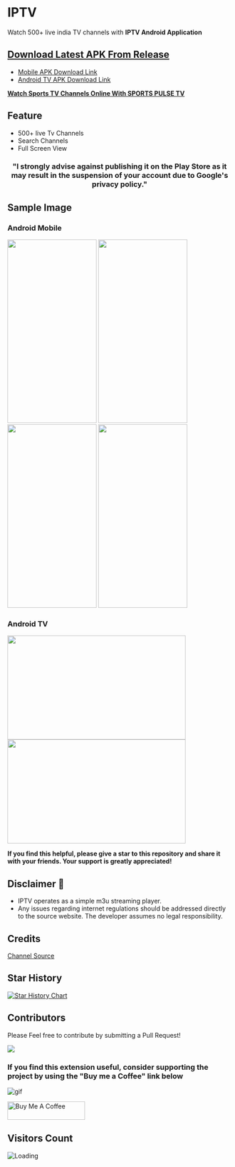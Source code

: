 # IPTV

Watch 500+ live india TV channels with **IPTV Android Application**

## [Download Latest APK From Release](https://github.com/kananinirav/iptv-indian-app/releases/)

- [Mobile APK Download Link](https://github.com/kananinirav/Indian-IPTV-App/releases/download/v2.1.0/iptv-mobile.apk)
- [Android TV APK Download Link](https://github.com/kananinirav/Indian-IPTV-App/releases/download/v2.1.0/iptv-android-tv.apk)

[**Watch Sports TV Channels Online With SPORTS PULSE TV**](https://sports-tv-channels.click/)

## Feature

- 500+ live Tv Channels
- Search Channels
- Full Screen View

<h3 align="center">"I strongly advise against publishing it on the Play Store as it may result in the suspension of your account due to Google's privacy policy."</h3>

## Sample Image

### Android Mobile

<p float="left">
  <img src="./images/1.png" width="200" height='411' />
  <img src="./images/2.png" width="200" height='411' />
  <img src="./images/4.png" width="200" height='411' />
  <img src="./images/5.png" width="200" height='411' />
</p>

### Android TV

<p float="left">
  <img src="./images/tv-1.png" width="400" height='233' />
  <img src="./images/tv-2.png" width="400" height='233' />
</p>

**If you find this helpful, please give a star to this repository and share it with your friends. Your support is greatly appreciated!**

## Disclaimer 📢

- IPTV operates as a simple m3u streaming player.
- Any issues regarding internet regulations should be addressed directly to the source website. The developer assumes no legal responsibility.

## Credits

[Channel Source](https://github.com/FunctionError/PiratesTv)

## Star History

[![Star History Chart](https://api.star-history.com/svg?repos=kananinirav/iptv-indian-app&type=Date)](https://star-history.com/#kananinirav/iptv-indian-app&Date)

## Contributors

Please Feel free to contribute by submitting a Pull Request!

[![](https://contrib.rocks/image?repo=kananinirav/iptv-indian-app)](https://github.com/kananinirav/iptv-indian-app/graphs/contributors)

### If you find this extension useful, consider supporting the project by using the "Buy me a Coffee" link below

![gif](https://media.giphy.com/media/gTURHJs4e2Ies/giphy.gif)

<a href="https://paypal.me/kananinirav?country.x=IN&locale.x=en_GB" target="_blank"><img src="https://littlepeopleuk.org/images/Fundraising/paypal.png" alt="Buy Me A Coffee" height="41" width="174"></a>

## Visitors Count

<img align="left" src = "https://profile-counter.glitch.me/Indian-IPTV-App/count.svg" alt ="Loading">
